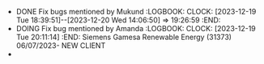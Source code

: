 - DONE Fix bugs mentioned by Mukund
  :LOGBOOK:
  CLOCK: [2023-12-19 Tue 18:39:51]--[2023-12-20 Wed 14:06:50] =>  19:26:59
  :END:
- DOING Fix bug mentioned by Amanda
  :LOGBOOK:
  CLOCK: [2023-12-19 Tue 20:11:14]
  :END:
  Siemens Gamesa Renewable Energy
  (31373)
  06/07/2023- NEW CLIENT
-